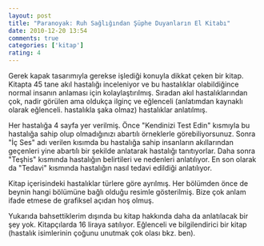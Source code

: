 ```yaml
---
layout: post
title: "Paranoyak: Ruh Sağlığından Şüphe Duyanların El Kitabı"
date: 2010-12-20 13:54
comments: true
categories: ['kitap']
rating: 4
---
```

<script src="http://www.idefix.com/ncsi/productinfo.js" type="text/javascript"></script> <script type="text/javascript">// < ![CDATA[
_getProduct('D6YVE6N8M1SPL8CR3Y3J','81355','http:\/\/www.idefix.com')
// ]]></script>
Gerek kapak tasarımıyla gerekse işlediği konuyla dikkat çeken bir kitap. Kitapta 45 tane akıl hastalığı inceleniyor ve bu hastalıklar olabildiğince normal insanın anlaması için kolaylaştırılmış. Sıradan akıl hastalıklarından çok, nadir görülen ama oldukça ilginç ve eğlenceli (anlatımdan kaynaklı olarak eğlenceli. hastalıkla şaka olmaz) hastalıklar anlatılmış.

Her hastalığa 4 sayfa yer verilmiş. Önce "Kendinizi Test Edin" kısmıyla bu hastalığa sahip olup olmadığınızı abartılı örneklerle görebiliyorsunuz. Sonra "İç Ses" adı verilen kısımda bu hastalığa sahip insanların akıllarından geçenleri yine abartılı bir şekilde anlatarak hastalığı tanıtıyorlar. Daha sonra "Teşhis" kısmında hastalığın belirtileri ve nedenleri anlatılıyor. En son olarak da "Tedavi" kısmında hastalığın nasıl tedavi edildiği anlatılıyor.

Kitap içerisindeki hastalıklar türlere göre ayrılmış. Her bölümden önce de beynin hangi bölümüne bağlı olduğu resimle gösterilmiş. Bize çok anlam ifade etmese de grafiksel açıdan hoş olmuş.

Yukarıda bahsettiklerim dışında bu kitap hakkında daha da anlatılacak bir şey yok. Kitapçılarda 16 liraya satılıyor. Eğlenceli ve bilgilendirici bir kitap (hastalık isimlerinin çoğunu unutmak çok olası bkz. ben).
